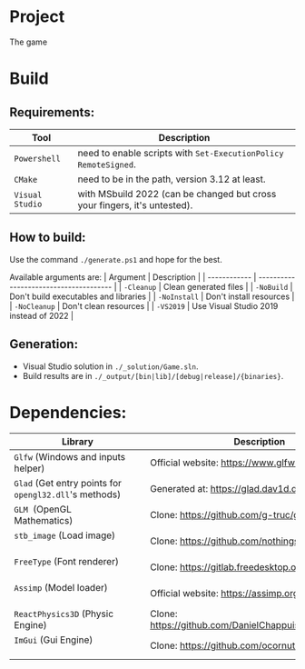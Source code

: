 # Project
The game 

# Build
## Requirements:
| Tool            | Description                                                               |
| --------------- | ------------------------------------------------------------------------- |
| `Powershell`    | need to enable scripts with `Set-ExecutionPolicy RemoteSigned`.           |
| `CMake`         | need to be in the path, version 3.12 at least.                            |
| `Visual Studio` | with MSbuild 2022 (can be changed but cross your fingers, it's untested). |

## How to build:
Use the command `./generate.ps1` and hope for the best.

Available arguments are:
| Argument     | Description                            |
| ------------ | -------------------------------------- |
| `-Cleanup`   | Clean generated files                  |
| `-NoBuild`   | Don't build executables and libraries  |
| `-NoInstall` | Don't install resources                |
| `-NoCleanup` | Don't clean resources                  |
| `-VS2019`    | Use Visual Studio 2019 instead of 2022 |


## Generation:
- Visual Studio solution in `./_solution/Game.sln`.
- Build results are in `./_output/[bin|lib]/[debug|release]/{binaries}`.

# Dependencies:
| Library                                                | Description                                             |
| ------------------------------------------------------ | ------------------------------------------------------- |
| `Glfw` (Windows and inputs helper)                     | Official website: https://www.glfw.org                  |
| `Glad` (Get entry points for `opengl32.dll`'s methods) | Generated at: https://glad.dav1d.de                     |
| `GLM`  (OpenGL Mathematics)                            | Clone: https://github.com/g-truc/glm                    |
| `stb_image` (Load image)                               | Clone: https://github.com/nothings/stb                  |
| `FreeType` (Font renderer)                             | Clone: https://gitlab.freedesktop.org/freetype          |
| `Assimp` (Model loader)                                | Official website: https://assimp.org/                   |
| `ReactPhysics3D` (Physic Engine)                       | Clone: https://github.com/DanielChappuis/reactphysics3d |
| `ImGui` (Gui Engine)                                   | Clone: https://github.com/ocornut/imgui                 |
